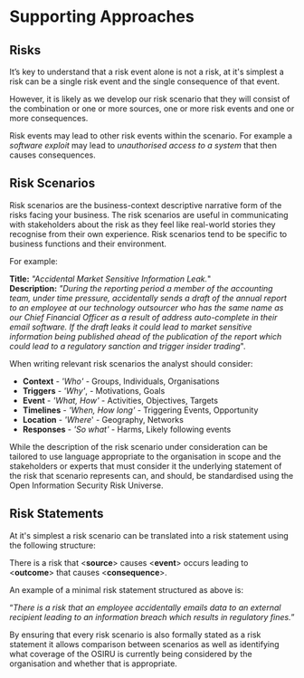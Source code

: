 # Supporting Approaches

## Risks

It’s key to understand that a risk event alone is not a risk, at it's simplest a risk can be a single risk event and the single consequence of that event.

However, it is likely as we develop our risk scenario that they will consist of the combination or one or more sources, one or more risk events and one or more consequences. 

Risk events may lead to other risk events within the scenario. For example a *software exploit* may lead to *unauthorised access to a system* that then causes consequences.

## Risk Scenarios

Risk scenarios are the business-context descriptive narrative form of the risks facing your business. The risk scenarios are useful in communicating with stakeholders about the risk as they feel like real-world stories they recognise from their own experience. Risk scenarios tend to be specific to business functions and their environment.

For example:

**Title:** *"Accidental Market Sensitive Information Leak.*"  
**Description:** *"During the reporting period a member of the accounting team, under time pressure, accidentally sends a draft of the annual report to an employee at our technology outsourcer who has the same name as our Chief Financial Officer as a result of address auto-complete in their email software. If the draft leaks it could lead to market sensitive information being published ahead of the publication of the report which could lead to a regulatory sanction and trigger insider trading*".

When writing relevant risk scenarios the analyst should consider:

* **Context** - *'Who'* - Groups, Individuals, Organisations
* **Triggers** - *'Why'*, - Motivations, Goals
* **Event** - *'What, How'* - Activities, Objectives, Targets
* **Timelines** - *'When, How long'* - Triggering Events, Opportunity
* **Location** - *'Where*' - Geography, Networks
* **Responses** - *'So what'* - Harms, Likely following events

While the description of the risk scenario under consideration can be tailored to use language appropriate to the organisation in scope and the stakeholders or experts that must consider it the underlying statement of the risk that scenario represents can, and should, be standardised using the Open Information Security Risk Universe.

## Risk Statements

At it's simplest a risk scenario can be translated into a risk statement using the following structure:

There is a risk that \<**source**> causes \<**event**> occurs leading to \<**outcome**> that causes \<**consequence**>.

An example of a minimal risk statement structured as above is:

“*There is a risk that an employee accidentally emails data to an external recipient leading to an information breach which results in regulatory fines.*”

By ensuring that every risk scenario is also formally stated as a risk statement it allows comparison between scenarios as well as identifying what coverage of the OSIRU is currently being considered by the organisation and whether that is appropriate.
